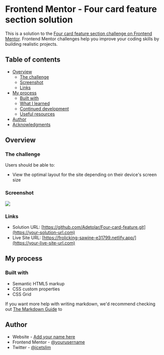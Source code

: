 # Frontend Mentor - Four card feature section solution

This is a solution to the [Four card feature section challenge on Frontend Mentor](https://www.frontendmentor.io/challenges/four-card-feature-section-weK1eFYK). Frontend Mentor challenges help you improve your coding skills by building realistic projects. 

## Table of contents

- [Overview](#overview)
  - [The challenge](#the-challenge)
  - [Screenshot](#screenshot)
  - [Links](#links)
- [My process](#my-process)
  - [Built with](#built-with)
  - [What I learned](#what-i-learned)
  - [Continued development](#continued-development)
  - [Useful resources](#useful-resources)
- [Author](#author)
- [Acknowledgments](#acknowledgments)



## Overview

### The challenge

Users should be able to:

- View the optimal layout for the site depending on their device's screen size

### Screenshot

![](./screenshot.jpg)


### Links

- Solution URL: [https://github.com/Adetolar/Four-card-feature.git](https://your-solution-url.com)
- Live Site URL: [https://frolicking-sawine-e31799.netlify.app/](https://your-live-site-url.com)

## My process

### Built with

- Semantic HTML5 markup
- CSS custom properties
- CSS Grid


If you want more help with writing markdown, we'd recommend checking out [The Markdown Guide](https://www.markdownguide.org/) to 




## Author

- Website - [Add your name here](https://www.your-site.com)
- Frontend Mentor - [@yourusername](https://www.frontendmentor.io/profile/Adetolar)
- Twitter - [@icetslim](https://www.twitter.com/yourusername)


